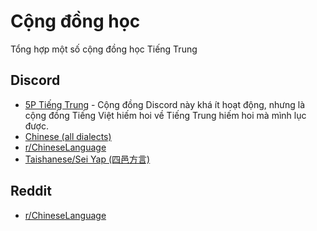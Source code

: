 # Cộng đồng học

Tổng hợp một số cộng đồng học Tiếng Trung

## Discord
- [5P Tiếng Trung](https://discord.com/invite/jhFRKvX3jP) - Cộng đồng Discord này khá ít hoạt động, nhưng là cộng đồng Tiếng Việt hiếm hoi về Tiếng Trung hiếm hoi mà mình lục được.
- [Chinese (all dialects)](https://discord.gg/TxBAmrt)
- [r/ChineseLanguage](https://discord.gg/XTMaMzt)
- [Taishanese/Sei Yap (四邑方言)](https://discord.gg/qZj8Q4d)

## Reddit
- [r/ChineseLanguage](https://www.reddit.com/r/ChineseLanguage/)